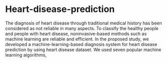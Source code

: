 # Heart-disease-prediction
 The diagnosis of heart disease through traditional medical history has been considered as not reliable in many aspects. To classify the healthy people and people with heart disease, noninvasive-based methods such as machine learning are reliable and efficient. In the proposed study, we developed a machine-learning-based diagnosis system for heart disease prediction by using heart disease dataset. We used seven popular machine learning algorithms,
